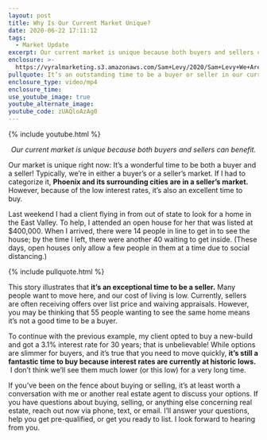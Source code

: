 ```yaml
---
layout: post
title: Why Is Our Current Market Unique?
date: 2020-06-22 17:11:12
tags:
  - Market Update
excerpt: Our current market is unique because both buyers and sellers can benefit.
enclosure: >-
  https://vyralmarketing.s3.amazonaws.com/Sam+Levy/2020/Sam+Levy+We+Are+in+a+Unique+Market+with+captions.mp4
pullquote: It’s an outstanding time to be a buyer or seller in our current market!
enclosure_type: video/mp4
enclosure_time:
use_youtube_image: true
youtube_alternate_image:
youtube_code: zUAQloAzAg0
---
```


{% include youtube.html %}

<p style="text-align: center;"><em>Our current market is unique because both buyers and sellers can benefit.</em></p>

Our market is unique right now: It’s a wonderful time to be both a buyer and a seller\! Typically, we’re in either a buyer’s or a seller’s market. If I had to categorize it, **Phoenix and its surrounding cities are in a seller’s market.** However, because of the low interest rates, it’s also an excellent time to buy.&nbsp;

Last weekend I had a client flying in from out of state to look for a home in the East Valley. To help, I attended an open house for her that was listed at $400,000. When I arrived, there were 14 people in line to get in to see the house; by the time I left, there were another 40 waiting to get inside. (These days, open houses only allow a few people in them at a time due to social distancing.)

{% include pullquote.html %}

This story illustrates that **it’s an exceptional time to be a seller.** Many people want to move here, and our cost of living is low. Currently, sellers are often receiving offers over list price and waiving appraisals. However, you may be thinking that 55 people wanting to see the same home means it’s not a good time to be a buyer.&nbsp;

To continue with the previous example, my client opted to buy a new-build and got a 3.1% interest rate for 30 years; that is unbelievable\! While options are slimmer for buyers, and it’s true that you need to move quickly, **it’s still a fantastic time to buy because interest rates are currently at historic lows.** &nbsp;I don’t think we’ll see them much lower (or this low) for a very long time.&nbsp;

If you’ve been on the fence about buying or selling, it’s at least worth a conversation with me or another real estate agent to discuss your options. If you have questions about buying, selling, or anything else concerning real estate, reach out now via phone, text, or email. I’ll answer your questions, help you get pre-qualified, or get you ready to list. I look forward to hearing from you.